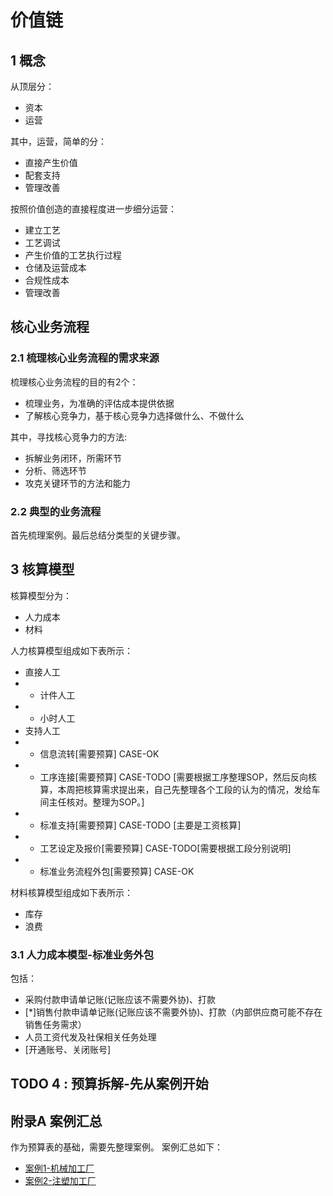 # 价值链

## 1 概念
从顶层分：  
* 资本  
* 运营  

其中，运营，简单的分：  
* 直接产生价值  
* 配套支持  
* 管理改善  

按照价值创造的直接程度进一步细分运营：  
* 建立工艺  
* 工艺调试  
* 产生价值的工艺执行过程  
* 仓储及运营成本
* 合规性成本
* 管理改善


## 核心业务流程  

### 2.1 梳理核心业务流程的需求来源
梳理核心业务流程的目的有2个：
* 梳理业务，为准确的评估成本提供依据
* 了解核心竞争力，基于核心竞争力选择做什么、不做什么  

其中，寻找核心竞争力的方法:
* 拆解业务闭环，所需环节
* 分析、筛选环节
* 攻克关键环节的方法和能力

### 2.2 典型的业务流程
首先梳理案例。最后总结分类型的关键步骤。

## 3 核算模型

核算模型分为：  
* 人力成本  
* 材料

人力核算模型组成如下表所示：  
* 直接人工
* * 计件人工 
* * 小时人工
* 支持人工
* * 信息流转[需要预算] CASE-OK
* * 工序连接[需要预算] CASE-TODO [需要根据工序整理SOP，然后反向核算，本周把核算需求提出来，自己先整理各个工段的认为的情况，发给车间主任核对。整理为SOP。]
* * 标准支持[需要预算] CASE-TODO [主要是工资核算]
* * 工艺设定及报价[需要预算] CASE-TODO[需要根据工段分别说明]
* * 标准业务流程外包[需要预算] CASE-OK

材料核算模型组成如下表所示：  
* 库存
* 浪费

### 3.1 人力成本模型-标准业务外包
包括：
* 采购付款申请单记账(记账应该不需要外协)、打款
* [*]销售付款申请单记账(记账应该不需要外协)、打款（内部供应商可能不存在销售任务需求）
* 人员工资代发及社保相关任务处理
* [开通账号、关闭账号]

## TODO 4 : 预算拆解-先从案例开始

## 附录A 案例汇总  
作为预算表的基础，需要先整理案例。
案例汇总如下：  
* [案例1-机械加工厂](case1/README.md)  
* [案例2-注塑加工厂](case2/README.md)
